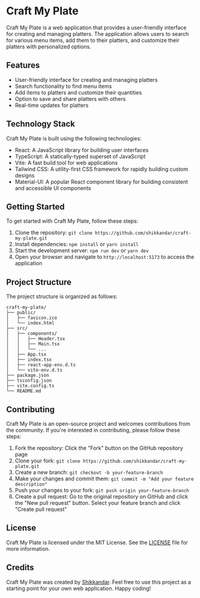 # Craft My Plate

Craft My Plate is a web application that provides a user-friendly interface for creating and managing platters. The application allows users to search for various menu items, add them to their platters, and customize their platters with personalized options.

## Features

- User-friendly interface for creating and managing platters
- Search functionality to find menu items
- Add items to platters and customize their quantities
- Option to save and share platters with others
- Real-time updates for platters

## Technology Stack

Craft My Plate is built using the following technologies:

- React: A JavaScript library for building user interfaces
- TypeScript: A statically-typed superset of JavaScript
- Vite: A fast build tool for web applications
- Tailwind CSS: A utility-first CSS framework for rapidly building custom designs
- Material-UI: A popular React component library for building consistent and accessible UI components

## Getting Started

To get started with Craft My Plate, follow these steps:

1. Clone the repository: `git clone https://github.com/shikkandar/craft-my-plate.git`
2. Install dependencies: `npm install` or `yarn install`
3. Start the development server: `npm run dev` or `yarn dev`
4. Open your browser and navigate to `http://localhost:5173` to access the application

## Project Structure

The project structure is organized as follows:

```
craft-my-plate/
├── public/
│   ├── favicon.ico
│   └── index.html
├── src/
│   ├── components/
│   │   ├── Header.tsx
│   │   ├── Main.tsx
│   │   └── ...
│   ├── App.tsx
│   ├── index.tsx
│   ├── react-app-env.d.ts
│   └── vite-env.d.ts
├── package.json
├── tsconfig.json
├── vite.config.ts
└── README.md
```

## Contributing

Craft My Plate is an open-source project and welcomes contributions from the community. If you're interested in contributing, please follow these steps:

1. Fork the repository: Click the "Fork" button on the GitHub repository page
2. Clone your fork: `git clone https://github.com/shikkandar/craft-my-plate.git`
3. Create a new branch: `git checkout -b your-feature-branch`
4. Make your changes and commit them: `git commit -m "Add your feature description"`
5. Push your changes to your fork: `git push origin your-feature-branch`
6. Create a pull request: Go to the original repository on GitHub and click the "New pull request" button. Select your feature branch and click "Create pull request"

## License

Craft My Plate is licensed under the MIT License. See the [LICENSE](https://github.com/shikkandar/craft-my-plate/) file for more information.

## Credits

Craft My Plate was created by [Shikkandar](https://github.com/shikkandar). Feel free to use this project as a starting point for your own web application. Happy coding!
